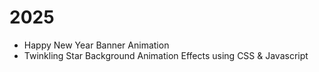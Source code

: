 # 2025

- Happy New Year Banner Animation
- Twinkling Star Background Animation Effects using CSS & Javascript
